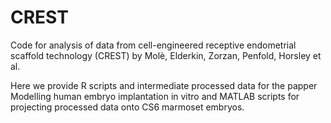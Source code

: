 # CREST
Code for analysis of data from cell-engineered receptive endometrial scaffold technology (CREST) by Molè, Elderkin, Zorzan, Penfold, Horsley et al.

Here we provide R scripts and intermediate processed data for the papper Modelling human embryo implantation in vitro and MATLAB scripts for projecting processed data onto CS6 marmoset embryos. 
